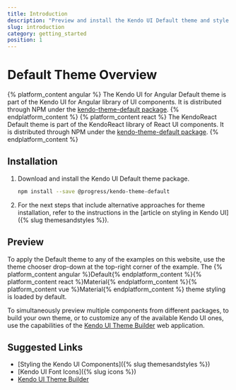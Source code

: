 ```yaml
---
title: Introduction
description: "Preview and install the Kendo UI Default theme and style the Kendo UI components in Angular and React projects."
slug: introduction
category: getting_started
position: 1
---
```


# Default Theme Overview

{% platform_content angular %}
The Kendo UI for Angular Default theme is part of the Kendo UI for Angular library of UI components. It is distributed through NPM under the [kendo-theme-default package](https://www.npmjs.com/package/@progress/kendo-theme-default).
{% endplatform_content %}
{% platform_content react %}
The KendoReact Default theme is part of the KendoReact library of React UI components. It is distributed through NPM under the [kendo-theme-default package](https://www.npmjs.com/package/@progress/kendo-theme-default).
{% endplatform_content %}

## Installation

1. Download and install the Kendo UI Default theme package.

    ```sh
    npm install --save @progress/kendo-theme-default
    ```

1. For the next steps that include alternative approaches for theme installation, refer to the instructions in the [article on styling in Kendo UI]({% slug themesandstyles %}).

## Preview

To apply the Default theme to any of the examples on this website, use the theme chooser drop-down at the top-right corner of the example. The {% platform_content angular %}Default{% endplatform_content %}{% platform_content react %}Material{% endplatform_content %}{% platform_content vue %}Material{% endplatform_content %} theme styling is loaded by default.

To simultaneously preview multiple components from different packages, to build your own theme, or to customize any of the available Kendo UI ones, use the capabilities of the [Kendo UI Theme Builder](https://themebuilder.telerik.com/) web application.

## Suggested Links

* [Styling the Kendo UI Components]({% slug themesandstyles %})
* [Kendo UI Font Icons]({% slug icons %})
* [Kendo UI Theme Builder](https://themebuilder.telerik.com/)
